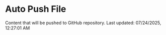 # Auto Push File

Content that will be pushed to GitHub repository.
Last updated: 07/24/2025, 12:27:01 AM